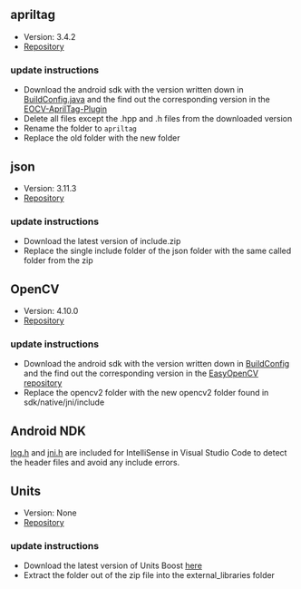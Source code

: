 ## apriltag

- Version: 3.4.2
- [Repository](https://github.com/AprilRobotics/apriltag/releases)

### update instructions

- Download the android sdk with the version written down
  in [BuildConfig.java](org.openftc.apriltag.BuildConfig) and
  the find out the corresponding version in
  the [EOCV-AprilTag-Plugin](https://github.com/OpenFTC/EOCV-AprilTag-Plugin/releases)
- Delete all files except the .hpp and .h files from the downloaded version
- Rename the folder to `apriltag`
- Replace the old folder with the new folder

## json

- Version: 3.11.3
- [Repository](https://github.com/nlohmann/json/releases)

### update instructions

- Download the latest version of include.zip
- Replace the single include folder of the json folder with the same called folder from the zip

## OpenCV

- Version: 4.10.0
- [Repository](https://github.com/opencv/opencv/releases)

### update instructions

- Download the android sdk with the version written down
  in [BuildConfig](org.openftc.easyopencv.BuildConfig) and
  the find out the corresponding version in
  the [EasyOpenCV repository](https://github.com/OpenFTC/EasyOpenCV/releases)
- Replace the opencv2 folder with the new opencv2 folder found in sdk/native/jni/include

## Android NDK

[log.h](android/log.h) and [jni.h](jni.h) are included for IntelliSense in Visual Studio Code to detect the header files and avoid any include errors.

## Units

- Version: None
- [Repository](https://github.com/VincentDucharme/Units)

### update instructions

- Download the latest version of Units Boost [here](https://github.com/VincentDucharme/Units)
- Extract the folder out of the zip file into the external_libraries folder